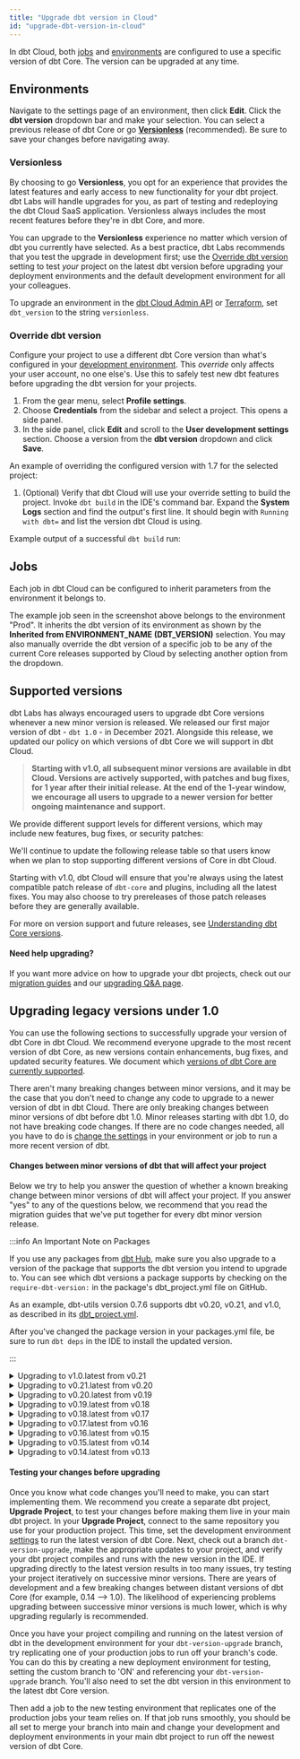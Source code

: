 ```yaml
---
title: "Upgrade dbt version in Cloud"
id: "upgrade-dbt-version-in-cloud"
---
```


In dbt Cloud, both [jobs](/docs/deploy/jobs) and [environments](/docs/dbt-cloud-environments) are configured to use a specific version of dbt Core. The version can be upgraded at any time.

## Environments

Navigate to the settings page of an environment, then click **Edit**. Click the **dbt version** dropdown bar and make your selection. You can select a previous release of dbt Core or go [**Versionless**](#versionless) (recommended). Be sure to save your changes before navigating away.

<Lightbox src="/img/docs/dbt-cloud/cloud-configuring-dbt-cloud/choosing-dbt-version/example-environment-settings.png" width="90%" title="Example environment settings in dbt Cloud"/>

### Versionless

By choosing to go **Versionless**, you opt for an experience that provides the latest features and early access to new functionality for your dbt project. dbt Labs will handle upgrades for you, as part of testing and redeploying the dbt Cloud SaaS application. Versionless always includes the most recent features before they're in dbt Core, and more.

You can upgrade to the **Versionless** experience no matter which version of dbt you currently have selected. As a best practice, dbt Labs recommends that you test the upgrade in development first; use the [Override dbt version](#override-dbt-version) setting to test _your_ project on the latest dbt version before upgrading your deployment environments and the default development environment for all your colleagues.

To upgrade an environment in the [dbt Cloud Admin API](/docs/dbt-cloud-apis/admin-cloud-api) or [Terraform](https://registry.terraform.io/providers/dbt-labs/dbtcloud/latest), set `dbt_version` to the string `versionless`.

### Override dbt version

Configure your project to use a different dbt Core version than what's configured in your [development environment](/docs/dbt-cloud-environments#types-of-environments). This _override_ only affects your user account, no one else's. Use this to safely test new dbt features before upgrading the dbt version for your projects. 

1. From the gear menu, select **Profile settings**. 
1. Choose **Credentials** from the sidebar and select a project. This opens a side panel.
1. In the side panel, click **Edit** and scroll to the **User development settings** section. Choose a version from the **dbt version** dropdown and click **Save**.

  An example of overriding the configured version with 1.7 for the selected project:

  <Lightbox src="/img/docs/dbt-cloud/cloud-configuring-dbt-cloud/choosing-dbt-version/example-override-version.png" width="60%" title="Example of overriding the dbt version on your user account"/>

1. (Optional) Verify that dbt Cloud will use your override setting to build the project. Invoke `dbt build` in the IDE's command bar. Expand the **System Logs** section and find the output's first line. It should begin with `Running with dbt=` and list the version dbt Cloud is using.

  Example output of a successful `dbt build` run: 

  <Lightbox src="/img/docs/dbt-cloud/cloud-configuring-dbt-cloud/choosing-dbt-version/example-verify-overridden-version.png" title="Example output showing version 1.7 being used, not 1.5"/>

## Jobs

Each job in dbt Cloud can be configured to inherit parameters from the environment it belongs to.

<Lightbox src="/img/docs/dbt-cloud/cloud-configuring-dbt-cloud/choosing-dbt-version/job-settings.png" width="200%" title="Settings of a dbt Cloud job"/>

The example job seen in the screenshot above belongs to the environment "Prod". It inherits the dbt version of its environment as shown by the **Inherited from ENVIRONMENT_NAME (DBT_VERSION)** selection. You may also manually override the dbt version of a specific job to be any of the current Core releases supported by Cloud by selecting another option from the dropdown.

## Supported versions

dbt Labs has always encouraged users to upgrade dbt Core versions whenever a new minor version is released. We released our first major version of dbt - `dbt 1.0` - in December 2021. Alongside this release, we updated our policy on which versions of dbt Core we will support in dbt Cloud.

> **Starting with v1.0, all subsequent minor versions are available in dbt Cloud. Versions are actively supported, with patches and bug fixes, for 1 year after their initial release. At the end of the 1-year window, we encourage all users to upgrade to a newer version for better ongoing maintenance and support.**

We provide different support levels for different versions, which may include new features, bug fixes, or security patches:

<Snippet path="core-version-support" />

We'll continue to update the following release table so that users know when we plan to stop supporting different versions of Core in dbt Cloud.

<Snippet path="core-versions-table" />

Starting with v1.0, dbt Cloud will ensure that you're always using the latest compatible patch release of `dbt-core` and plugins, including all the latest fixes. You may also choose to try prereleases of those patch releases before they are generally available.

<!--- TODO: Include language to reflect:
  - notifying users when new minor versions are available
  - notifying users when using a minor version that is nearing the end of its critical support period
  - auto-upgrading users to the subsequent minor version when critical support ends
--->

For more on version support and future releases, see [Understanding dbt Core versions](/docs/dbt-versions/core).

#### Need help upgrading?

If you want more advice on how to upgrade your dbt projects, check out our [migration guides](/docs/dbt-versions/core-upgrade/) and our [upgrading Q&A page](/docs/dbt-versions/upgrade-dbt-version-in-cloud#upgrading-legacy-versions-under-10).

## Upgrading legacy versions under 1.0

You can use the following sections to successfully upgrade your version of dbt Core in dbt Cloud. We recommend everyone upgrade to the most recent version of dbt Core, as new versions contain enhancements, bug fixes, and updated security features. We document which [versions of dbt Core are currently supported](/docs/dbt-versions/upgrade-dbt-version-in-cloud#supported-versions).

There aren't many breaking changes between minor versions, and it may be the case that you don't need to change any code to upgrade to a newer version of dbt in dbt Cloud. There are only breaking changes between minor versions of dbt before dbt 1.0. Minor releases starting with dbt 1.0, do not have breaking code changes. If there are no code changes needed, all you have to do is [change the settings](/docs/dbt-versions/upgrade-dbt-version-in-cloud#upgrading-to-the-latest-version-of-dbt-in-cloud) in your environment or job to run a more recent version of dbt.

#### Changes between minor versions of dbt that will affect your project

Below we try to help you answer the question of whether a known breaking change between minor versions of dbt will affect your project. If you answer "yes" to any of the questions below, we recommend that you read the migration guides that we've put together for every dbt minor version release.

:::info An Important Note on Packages

If you use any packages from [dbt Hub](https://hub.getdbt.com/), make sure you also upgrade to a version of the package that supports the dbt version you intend to upgrade to. You can see which dbt versions a package supports by checking on the `require-dbt-version:` in the package's dbt_project.yml file on GitHub.

As an example, dbt-utils version 0.7.6 supports dbt v0.20, v0.21, and v1.0, as described in its [dbt_project.yml](https://github.com/dbt-labs/dbt-utils/blob/0.7.6/dbt_project.yml).

After you've changed the package version in your packages.yml file, be sure to run `dbt deps` in the IDE to install the updated version.

:::

<details>
<summary>  Upgrading to v1.0.latest from v0.21 </summary>
<br></br>

:::info Universal change
Certain configurations in dbt_project.yml have been renamed
:::

Existing projects will see non-breaking deprecation warnings. You can change three lines in most projects to remove the warnings:

<File name='dbt_project.yml'>

```yml
model-paths: ["models"] # formerly named "source-paths"
seed-paths: ["data"]    # formerly named "data-paths"
clean-targets:
  - "target"
  - "dbt_packages"      # formerly named "dbt_modules"
```

</File>

- Do you select tests using the old names for test types? (`test_type:schema`, `test_type:data`, `--schema`, `--data`)
- Do you have custom macro code that calls the (undocumented) global macros `column_list`, `column_list_for_create_table`, `incremental_upsert`?
- Do you have custom scripts that parse dbt <Term id="json" /> artifacts?
- (BigQuery only) Do you use dbt's legacy capabilities around ingestion-time-partitioned tables?

If you believe your project might be affected, read more details in the migration guide [here](/docs/dbt-versions/core-upgrade/Older%20versions/upgrading-to-v1.0).

</details>


<details>
<summary>  Upgrading to v0.21.latest from v0.20 </summary>
<br></br>

- Do you select specific sources to check freshness (`dbt snapshot-freshness --select <source_name>`)?
- Do you have custom scripts that parse dbt JSON artifacts?
- (Snowflake only) Do you have custom macros or <Term id="materialization">materializations</Term> that depend on using transactions, such as statement blocks with `auto_begin=True`?

If you believe your project might be affected, read more details in the migration guide [here](/docs/dbt-versions/core-upgrade).

</details>



<details>
<summary>  Upgrading to v0.20.latest from v0.19 </summary>
<br></br>

- Does your project define any custom schema tests?
- Does your project use `adapter.dispatch` or the `spark_utils` package?
- Do you have custom scripts that parse dbt JSON artifacts?

If you believe your project might be affected, read more details in the migration guide [here](/docs/dbt-versions/core-upgrade).

</details>



<details>
<summary>  Upgrading to v0.19.latest from v0.18 </summary>
<br></br>
<div>

</div>


- Do you have custom scripts that parse dbt JSON artifacts?
- Do you have any custom materializations?

If you believe your project might be affected, read more details in the migration guide [here](/docs/dbt-versions/core-upgrade).

</details>


<details>
<summary>  Upgrading to v0.18.latest from v0.17 </summary>
<br></br>

- Do you directly call `adapter_macro`?

If you believe your project might be affected, read more details in the migration guide [here](/docs/dbt-versions/core-upgrade).

</details>



<details>
<summary>  Upgrading to v0.17.latest from v0.16 </summary>
<br></br>
<div>

:::info Universal change

You must add `config-version: 2` to your dbt_project.yml file.
:::
</div>

<File name='dbt_project.yml'>

```yml
name: my_project
version: 1.0.0

config-version: 2

vars:
  my_var: 1
  another_var: true

models:
  ...
```

</File>

<div>

:::info Universal change

`vars:` are now defined not in your `models:` but are a separate section in dbt_project.yml file.
:::
</div>


<File name='dbt_project.yml'>

```yml
name: my_project
version: 1.0.0

config-version: 2

vars:
  my_var: 1
  another_var: true

models:
  ...
```

</File>


- Do you have dictionary configs in your dbt_project.yml such as `partition_by` or `persist_docs`? If yes, you need to add a preceding +.

<File name='dbt_project.yml'>

```yml

models:
  my_project:
    reporting:
      +partition_by:
        field: date_day
        data_type: timestamp
```
</File>

If you believe your project might be affected, read more details in the migration guide [here](/docs/dbt-versions/core-upgrade).

</details>


<details>
<summary>  Upgrading to v0.16.latest from v0.15 </summary>
<br></br>

- Do you use the custom `generate_schema_name` macro?
- Do you use `partition_by` config for BigQuery models?

If you believe your project might be affected, read more details in the migration guide [here](/docs/dbt-versions/core-upgrade).
</details>


<details>
<summary>  Upgrading to v0.15.latest from v0.14 </summary>

<br></br>

- Do you have a custom materialization?
- Do you have a macro that accesses `Relations` directly?

If you believe your project might be affected, read more details in the migration guide [here](/docs/dbt-versions/core-upgrade).
</details>

<details>
<summary>  Upgrading to v0.14.latest from v0.13 </summary>
<br></br>

- Do you still use `Archives`?
- Do you use the custom `generate_schema_name` macro?
- Do you use the `—non-destructive` flag?

If you believe your project might be affected, read more details in the migration guide [here](/docs/dbt-versions/core-upgrade).
</details>


#### Testing your changes before upgrading
Once you know what code changes you'll need to make, you can start implementing them. We recommend you create a separate dbt project, **Upgrade Project**, to test your changes before making them live in your main dbt project. In your **Upgrade Project**, connect to the same repository you use for your production project. This time, set the development environment [settings](/docs/dbt-versions/upgrade-dbt-version-in-cloud) to run the latest version of dbt Core. Next, check out a branch `dbt-version-upgrade`, make the appropriate updates to your project, and verify your dbt project compiles and runs with the new version in the IDE. If upgrading directly to the latest version results in too many issues, try testing your project iteratively on successive minor versions. There are years of development and a few breaking changes between distant versions of dbt Core (for example, 0.14 --> 1.0). The likelihood of experiencing problems upgrading between successive minor versions is much lower, which is why upgrading regularly is recommended.

Once you have your project compiling and running on the latest version of dbt in the development environment for your `dbt-version-upgrade` branch, try replicating one of your production jobs to run off your branch's code. You can do this by creating a new deployment environment for testing, setting the custom branch to 'ON' and referencing your `dbt-version-upgrade` branch. You'll also need to set the dbt version in this environment to the latest dbt Core version.



<Lightbox src="/img/docs/dbt-cloud/cloud-configuring-dbt-cloud/cloud-upgrading-dbt-versions/upgrade-environment.png" title="Setting your testing environment" />


Then add a job to the new testing environment that replicates one of the production jobs your team relies on. If that job runs smoothly, you should be all set to merge your branch into main and change your development and deployment environments in your main dbt project to run off the newest version of dbt Core.
